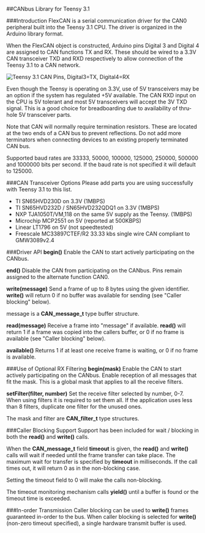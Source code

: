 ##CANbus Library for Teensy 3.1

###Introduction
FlexCAN is a serial communication driver for the CAN0 peripheral built into the Teensy 3.1 CPU.  The driver is organized in the Arduino library format.

When the FlexCAN object is constructed, Arduino pins Digital 3 and Digital 4 are assigned to CAN functions TX and RX.  These should be wired to a 3.3V CAN transceiver TXD and RXD respectively to allow connection of the Teensy 3.1 to a CAN network.

![Teensy 3.1 CAN Pins, Digital3=TX, Digital4=RX](/FlexCAN_pins.png)

Even though the Teensy is operating on 3.3V, use of 5V transceivers may be an option if the system has regulated +5V available.  The CAN RXD input on the CPU is 5V tolerant and most 5V transceivers will accept the 3V TXD signal.  This is a good choice for breadboarding due to availability of thru-hole 5V transceiver parts.

Note that CAN will normally require termination resistors.  These are located at the two ends of a CAN bus to prevent reflections.  Do not add more terminators when connecting devices to an existing properly terminated CAN bus.

Supported baud rates are 33333, 50000, 100000, 125000, 250000, 500000 and 1000000 bits per second.  If the baud rate is not specified it will default to 125000.

###CAN Transceiver Options
Please add parts you are using successfully with Teensy 3.1 to this list.
- TI SN65HVD230D on 3.3V (1MBPS)
- TI SN65HVD232D / SN65HVD232QDQ1 on 3.3V (1MBPS)
- NXP TJA1050T/VM,118 on the same 5V supply as the Teensy. (1MBPS)
- Microchip MCP2551 on 5V (reported at 500KBPS)
- Linear LT1796 on 5V (not speedtested)
- Freescale MC33897CTEF/R2 33.33 kbs single wire CAN compliant to GMW3089v2.4

###Driver API
**begin()**
Enable the CAN to start actively participating on the CANbus.

**end()**
Disable the CAN from participating on the CANbus.  Pins remain assigned to the alternate function CAN0.

**write(message)**
Send a frame of up to 8 bytes using the given identifier.  **write()** will return 0 if no buffer was available for sending (see "Caller blocking" below).

message is a **CAN_message_t** type buffer structure.

**read(message)**
Receive a frame into "message" if available.  **read()** will return 1 if a frame was copied into the callers buffer, or 0 if no frame is available (see "Caller blocking" below).

**available()**
Returns 1 if at least one receive frame is waiting, or 0 if no frame is available.

###Use of Optional RX Filtering
**begin(mask)**
Enable the CAN to start actively participating on the CANbus.  Enable reception of all messages that fit the mask.  This is a global mask that applies to all the receive filters.

**setFilter(filter, number)**
Set the receive filter selected by number, 0-7.  When using filters it is required to set them all. If the application uses less than 8 filters, duplicate one filter for the unused ones.

The mask and filter are **CAN_filter_t** type structures.

###Caller Blocking Support
Support has been included for wait / blocking in both the **read()** and **write()** calls.

When the **CAN_message_t** field **timeout** is given, the **read()** and **write()** calls will wait if needed until the frame transfer can take place. The maximum wait for transfer is specified by **timeout** in milliseconds. If the call times out, it will return 0 as in the non-blocking case.

Setting the timeout field to 0 will make the calls non-blocking.

The timeout monitoring mechanism calls **yield()** until a buffer is found or the timeout time is exceeded.

###In-order Transmission
Caller blocking can be used to **write()** frames guaranteed in-order to the bus. When caller blocking is selected for **write()** (non-zero timeout specified), a single hardware transmit buffer is used.

